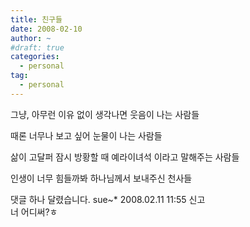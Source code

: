 ```yaml
---
title: 친구들
date: 2008-02-10
author: ~
#draft: true
categories:
  - personal
tag:
  - personal
---
```






그냥, 아무런 이유 없이
생각나면 웃음이 나는 사람들

때론 너무나 보고 싶어 눈물이 나는 사람들

삶이 고달퍼 잠시 방황할 때
예라이녀석 이라고 말해주는 사람들

인생이 너무 힘들까봐
하나님께서 보내주신 천사들


 댓글 하나 달렸습니다.
sue~* 2008.02.11 11:55 신고   
너 어디써?ㅎ




